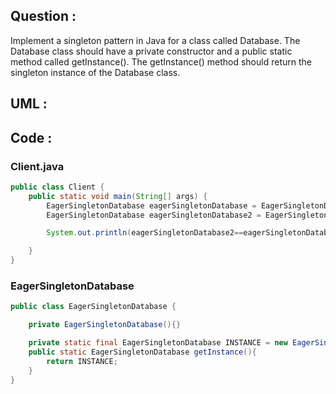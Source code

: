 

## Question :
Implement a singleton pattern in Java for a class called Database. The Database class should have a private constructor and a public static method called getInstance(). The getInstance() method should return the singleton instance of the Database class.



## UML :



## Code :

### Client.java
```java
public class Client {
    public static void main(String[] args) {
        EagerSingletonDatabase eagerSingletonDatabase = EagerSingletonDatabase.getInstance();
        EagerSingletonDatabase eagerSingletonDatabase2 = EagerSingletonDatabase.getInstance();

        System.out.println(eagerSingletonDatabase2==eagerSingletonDatabase);

    }
}
```


### EagerSingletonDatabase
```java
public class EagerSingletonDatabase {

    private EagerSingletonDatabase(){}

    private static final EagerSingletonDatabase INSTANCE = new EagerSingletonDatabase();
    public static EagerSingletonDatabase getInstance(){
        return INSTANCE;
    }
}
```













